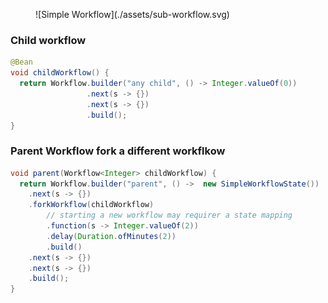 <figure markdown="span">
  ![Simple Workflow](./assets/sub-workflow.svg)
</figure>

### Child workflow

```java
@Bean
void childWorkflow() {
  return Workflow.builder("any child", () -> Integer.valueOf(0))
                 .next(s -> {})
                 .next(s -> {})
                 .build();
}
```

### Parent Workflow fork a different workflkow

```java
void parent(Workflow<Integer> childWorkflow) {
  return Workflow.builder("parent", () ->  new SimpleWorkflowState())
    .next(s -> {})
    .forkWorkflow(childWorkflow)
        // starting a new workflow may requirer a state mapping
        .function(s -> Integer.valueOf(2))
        .delay(Duration.ofMinutes(2))
        .build()
    .next(s -> {})
    .next(s -> {})
    .build();
}
```
